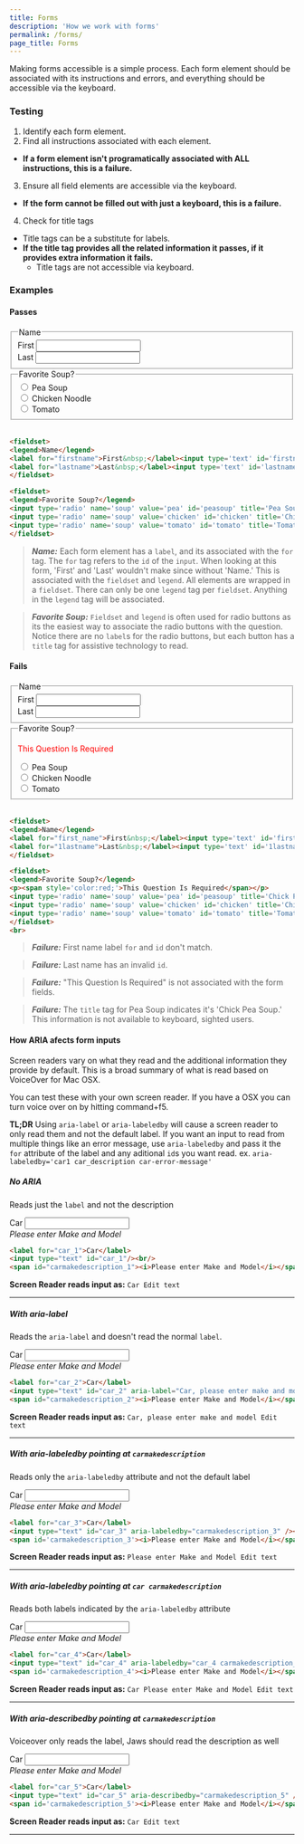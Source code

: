 ```yaml
---
title: Forms
description: 'How we work with forms'
permalink: /forms/
page_title: Forms
---
```

Making forms accessible is a simple process. Each form element should be associated with its instructions and errors, and everything should be accessible via the keyboard.

### Testing

1. Identify each form element.
2. Find all instructions associated with each element.
  * __If a form element isn't programatically associated with ALL instructions, this is a failure.__
3. Ensure all field elements are accessible via the keyboard.
  * __If the form cannot be filled out with just a keyboard, this is a failure.__
4. Check for title tags
  * Title tags can be a substitute for labels.
  * __If the title tag provides all the related information it passes, if it provides extra information it fails.__
    * Title tags are not accessible via keyboard.

### Examples
#### Passes

<fieldset>
<legend>Name</legend>
<label for="firstname">First&nbsp;</label><input type='text' id='firstname'><br>
<label for="lastname">Last&nbsp;</label><input type='text' id='lastname'>
</fieldset>

<fieldset>
<legend>Favorite Soup?</legend>
<input type='radio' name='soup' value='pea' id='peasoup' title='Pea Soup'>&nbsp;Pea Soup<br>
<input type='radio' name='soup' value='chicken' id='chicken' title='Chicken Noodle'>&nbsp;Chicken Noodle<br>
<input type='radio' name='soup' value='tomato' id='tomato' title='Tomato'>&nbsp;Tomato
</fieldset>
<br>

```html
<fieldset>
<legend>Name</legend>
<label for="firstname">First&nbsp;</label><input type='text' id='firstname'><br>
<label for="lastname">Last&nbsp;</label><input type='text' id='lastname'>
</fieldset>

<fieldset>
<legend>Favorite Soup?</legend>
<input type='radio' name='soup' value='pea' id='peasoup' title='Pea Soup'>&nbsp;Pea Soup<br>
<input type='radio' name='soup' value='chicken' id='chicken' title='Chicken Noodle'>&nbsp;Chicken Noodle<br>
<input type='radio' name='soup' value='tomato' id='tomato' title='Tomato'>&nbsp;Tomato
</fieldset>
```
> ___Name:___ Each form element has a ```label```, and its associated with the ```for``` tag. The ```for``` tag refers to the ```id``` of the ```input```. When looking at this form, 'First' and 'Last' wouldn't make since without 'Name.' This is associated with the ```fieldset``` and ```legend```. All elements are wrapped in a ```fieldset```. There can only be one ```legend``` tag per ```fieldset```. Anything in the ```legend``` tag will be associated.

> ___Favorite Soup:___ ```Fieldset``` and ```legend``` is often used for radio buttons as its the easiest way to associate the radio buttons with the question. Notice there are no ```label```s for the radio buttons, but each button has a ```title``` tag for assistive technology to read.

#### Fails

<fieldset>
<legend>Name</legend>
<label for="first_name">First&nbsp;</label><input type='text' id='firstname'><br>
<label for="1lastname">Last&nbsp;</label><input type='text' id='1lastname'>
</fieldset>

<fieldset>
<legend>Favorite Soup?</legend>
<p><span style='color:red;'>This Question Is Required</span></p>
<input type='radio' name='soup' value='pea' id='peasoup' title='Chick Pea Soup'>&nbsp;Pea Soup<br>
<input type='radio' name='soup' value='chicken' id='chicken' title='Chicken Noodle'>&nbsp;Chicken Noodle<br>
<input type='radio' name='soup' value='tomato' id='tomato' title='Tomato'>&nbsp;Tomato
</fieldset>
<br>

```html
<fieldset>
<legend>Name</legend>
<label for="first_name">First&nbsp;</label><input type='text' id='firstname'><br>
<label for="1lastname">Last&nbsp;</label><input type='text' id='1lastname'>
</fieldset>

<fieldset>
<legend>Favorite Soup?</legend>
<p><span style='color:red;'>This Question Is Required</span></p>
<input type='radio' name='soup' value='pea' id='peasoup' title='Chick Pea Soup'>&nbsp;Pea Soup<br>
<input type='radio' name='soup' value='chicken' id='chicken' title='Chicken Noodle'>&nbsp;Chicken Noodle<br>
<input type='radio' name='soup' value='tomato' id='tomato' title='Tomato'>&nbsp;Tomato
</fieldset>
<br>
```

> ___Failure:___ First name label ```for``` and ```id``` don't match.

> ___Failure:___ Last name has an invalid ```id```.

> ___Failure:___ "This Question Is Required" is not associated with the form fields.

> ___Failure:___ The ```title``` tag for Pea Soup indicates it's 'Chick Pea Soup.' This information is not available to keyboard, sighted users.


#### How ARIA afects form inputs

Screen readers vary on what they read and the additional information they provide by default. This is a broad summary of what is read based on VoiceOver for Mac OSX.

You can test these with your own screen reader. If you have a OSX you can turn voice over on by hitting command+f5.

**TL;DR** Using `aria-label` or `aria-labeledby` will cause a screen reader to only read them and not the default label. If you want an input to read from multiple things like an error message, use `aria-labeledby` and pass it the `for` attribute of the label and any aditional `id`s you want read. ex. `aria-labeledby='car1 car_description car-error-message'`

##### No ARIA

Reads just the `label` and not the description

<label for="car_1">Car</label>
<input type="text" id="car_1"/><br/>
<span id='carmakedescription'><i>Please enter Make and Model</i></span>

```html
<label for="car_1">Car</label>
<input type="text" id="car_1"/><br/>
<span id="carmakedescription_1"><i>Please enter Make and Model</i></span>
```

**Screen Reader reads input as:** `Car Edit text`
<hr>

##### With aria-label

Reads the `aria-label` and doesn't read the normal `label`.

<label for="car_2">Car</label>
<input type="text" id="car_2" aria-label="Car, please enter make and model" /><br/>
<span id='carmakedescription_2'><i>Please enter Make and Model</i></span>

```html
<label for="car_2">Car</label>
<input type="text" id="car_2" aria-label="Car, please enter make and model" /><br/>
<span id="carmakedescription_2"><i>Please enter Make and Model</i></span>
```

**Screen Reader reads input as:** `Car, please enter make and model Edit text`
<hr>

##### With aria-labeledby pointing at `carmakedescription`

Reads only the `aria-labeledby` attribute and not the default label

<label for="car_3">Car</label>
<input type="text" id="car_3" aria-labeledby="carmakedescription_3" /><br/>
<span id='carmakedescription_3'><i>Please enter Make and Model</i></span>

```html
<label for="car_3">Car</label>
<input type="text" id="car_3" aria-labeledby="carmakedescription_3" /><br/>
<span id='carmakedescription_3'><i>Please enter Make and Model</i></span>
```

**Screen Reader reads input as:** `Please enter Make and Model Edit text`
<hr>

##### With aria-labeledby pointing at `car carmakedescription`

Reads both labels indicated by the `aria-labeledby` attribute

<label for="car_4">Car</label>
<input type="text" id="car_4" aria-labeledby="car_4 carmakedescription_4" /><br/>
<span id='carmakedescription_4'><i>Please enter Make and Model</i></span>

```html
<label for="car_4">Car</label>
<input type="text" id="car_4" aria-labeledby="car_4 carmakedescription_4" /><br/>
<span id='carmakedescription_4'><i>Please enter Make and Model</i></span>
```

**Screen Reader reads input as:** `Car Please enter Make and Model Edit text`
<hr>

##### With aria-describedby pointing at `carmakedescription`

Voiceover only reads the label, Jaws should read the description as well

<label for="car_5">Car</label>
<input type="text" id="car_5" aria-describedby="carmakedescription_5" /><br/>
<span id='carmakedescription_5'><i>Please enter Make and Model</i></span>

```html
<label for="car_5">Car</label>
<input type="text" id="car_5" aria-describedby="carmakedescription_5" /><br/>
<span id='carmakedescription_5'><i>Please enter Make and Model</i></span>
```

**Screen Reader reads input as:** `Car Edit text`
<hr>


